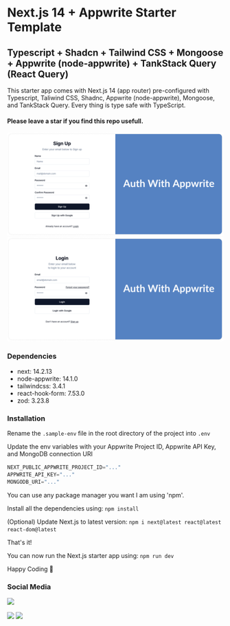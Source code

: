 # Next.js 14 + Appwrite Starter Template
## Typescript + Shadcn + Tailwind CSS + Mongoose + Appwrite (node-appwrite) + TankStack Query (React Query)

This starter app comes with Next.js 14 (app router) pre-configured with Typescript, Taliwind CSS, Shadnc, Appwrite (node-appwrite), Mongoose, and TankStack Query. Every thing is type safe with TypeScript.

#### Please leave a star if you find this repo usefull.

<img src="https://raw.githubusercontent.com/tanujpatra228/Next.js-Appwrite-Starter-Template/refs/heads/main/public/sign-up-page.png">
<img src="https://raw.githubusercontent.com/tanujpatra228/Next.js-Appwrite-Starter-Template/refs/heads/main/public/login-page.png">

### Dependencies
- next: 14.2.13
- node-appwrite: 14.1.0
- tailwindcss: 3.4.1
- react-hook-form: 7.53.0
- zod: 3.23.8

### Installation

Rename the ```.sample-env``` file in the root directory of the project into ```.env```

Update the env variables with your Appwrite Project ID, Appwrite API Key, and MongoDB connection URI
```js
NEXT_PUBLIC_APPWRITE_PROJECT_ID="..."
APPWRITE_API_KEY="..."
MONGODB_URI="..."
```

You can use any package manager you want I am using 'npm'.

Install all the dependencies using: ```npm install```

(Optional) Update Next.js to latest version: ```npm i next@latest react@latest react-dom@latest```

That's it!

You can now run the Next.js starter app using: ```npm run dev```

Happy Coding 👋

### Social Media

[<img src="https://tanujpatra.vercel.app/images/Tanuj+Patra-Freelance+Website+Designer+&+Developer.jpg">](https://tanujpatra.vercel.app/)

[<img src="https://cdn-icons-png.flaticon.com/32/1384/1384060.png">](https://www.youtube.com/@tanujpatra?sub_confirmation=1)
[<img src="https://cdn-icons-png.flaticon.com/32/3536/3536505.png">](https://www.linkedin.com/in/tanujpatra/)